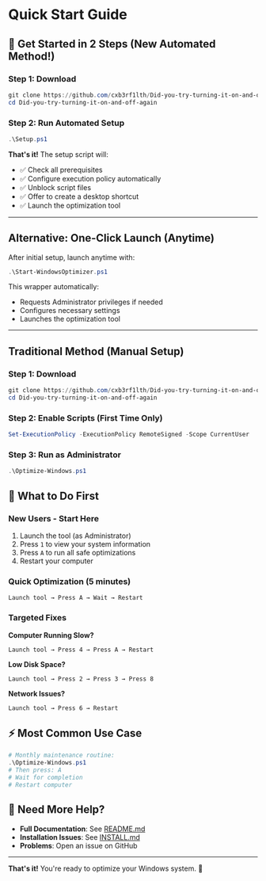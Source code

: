 # Quick Start Guide

## 🚀 Get Started in 2 Steps (New Automated Method!)

### Step 1: Download
```powershell
git clone https://github.com/cxb3rf1lth/Did-you-try-turning-it-on-and-off-again.git
cd Did-you-try-turning-it-on-and-off-again
```

### Step 2: Run Automated Setup
```powershell
.\Setup.ps1
```

**That's it!** The setup script will:
- ✅ Check all prerequisites
- ✅ Configure execution policy automatically
- ✅ Unblock script files
- ✅ Offer to create a desktop shortcut
- ✅ Launch the optimization tool

---

## Alternative: One-Click Launch (Anytime)

After initial setup, launch anytime with:
```powershell
.\Start-WindowsOptimizer.ps1
```

This wrapper automatically:
- Requests Administrator privileges if needed
- Configures necessary settings
- Launches the optimization tool

---

## Traditional Method (Manual Setup)

### Step 1: Download
```powershell
git clone https://github.com/cxb3rf1lth/Did-you-try-turning-it-on-and-off-again.git
cd Did-you-try-turning-it-on-and-off-again
```

### Step 2: Enable Scripts (First Time Only)
```powershell
Set-ExecutionPolicy -ExecutionPolicy RemoteSigned -Scope CurrentUser
```

### Step 3: Run as Administrator
```powershell
.\Optimize-Windows.ps1
```

## 🎯 What to Do First

### New Users - Start Here
1. Launch the tool (as Administrator)
2. Press `1` to view your system information
3. Press `A` to run all safe optimizations
4. Restart your computer

### Quick Optimization (5 minutes)
```
Launch tool → Press A → Wait → Restart
```

### Targeted Fixes

**Computer Running Slow?**
```
Launch tool → Press 4 → Press A → Restart
```

**Low Disk Space?**
```
Launch tool → Press 2 → Press 3 → Press 8
```

**Network Issues?**
```
Launch tool → Press 6 → Restart
```

## ⚡ Most Common Use Case

```powershell
# Monthly maintenance routine:
.\Optimize-Windows.ps1
# Then press: A
# Wait for completion
# Restart computer
```

## 📱 Need More Help?

- **Full Documentation**: See [README.md](README.md)
- **Installation Issues**: See [INSTALL.md](INSTALL.md)
- **Problems**: Open an issue on GitHub

---

**That's it!** You're ready to optimize your Windows system. 🎉
